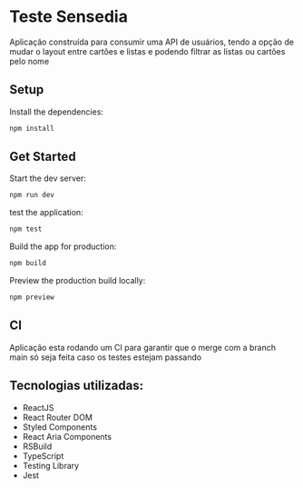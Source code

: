 # Teste Sensedia

Aplicação construída para consumir uma API de usuários, tendo a opção de mudar o layout entre cartões e listas e podendo filtrar as listas ou cartões pelo nome

## Setup

Install the dependencies:

```bash
npm install
```

## Get Started

Start the dev server:

```bash
npm run dev
```

test the application:

```bash
npm test
```

Build the app for production:

```bash
npm build
```

Preview the production build locally:

```bash
npm preview
```

## CI

Aplicação esta rodando um CI para garantir que o merge com a branch main só seja feita caso os testes estejam passando

## Tecnologias utilizadas:

- ReactJS
- React Router DOM
- Styled Components
- React Aria Components
- RSBuild
- TypeScript
- Testing Library
- Jest
